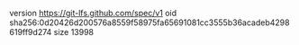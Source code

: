 version https://git-lfs.github.com/spec/v1
oid sha256:0d20426d200576a8559f58975fa65691081cc3555b36acadeb4298619ff9d274
size 13998
